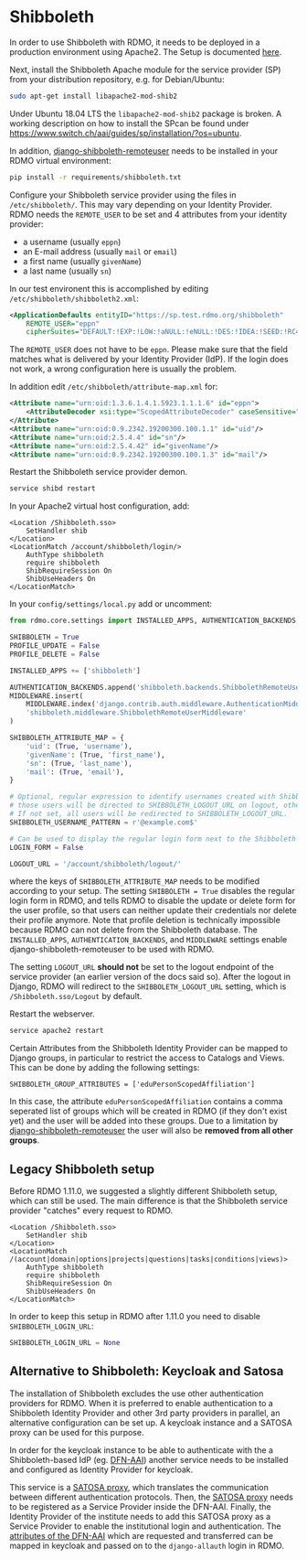 # Shibboleth

In order to use Shibboleth with RDMO, it needs to be deployed in a production environment using Apache2. The Setup is documented [here](../../deployment/apache.html).

Next, install the Shibboleth Apache module for the service provider (SP) from your distribution repository, e.g. for Debian/Ubuntu:

```bash
sudo apt-get install libapache2-mod-shib2
```

Under Ubuntu 18.04 LTS the `libapache2-mod-shib2` package is broken. A working description on how to install the SPcan be found under https://www.switch.ch/aai/guides/sp/installation/?os=ubuntu.

In addition, [django-shibboleth-remoteuser](https://github.com/Brown-University-Library/django-shibboleth-remoteuser) needs to be installed in your RDMO virtual environment:

```bash
pip install -r requirements/shibboleth.txt
```

Configure your Shibboleth service provider using the files in `/etc/shibboleth/`. This may vary depending on your Identity Provider. RDMO needs the `REMOTE_USER` to be set and 4 attributes from your identity provider:

* a username (usually `eppn`)
* an E-mail address (usually `mail` or `email`)
* a first name (usually `givenName`)
* a last name (usually `sn`)

In our test environent this is accomplished by editing `/etc/shibboleth/shibboleth2.xml`:

```xml
<ApplicationDefaults entityID="https://sp.test.rdmo.org/shibboleth"
    REMOTE_USER="eppn"
    cipherSuites="DEFAULT:!EXP:!LOW:!aNULL:!eNULL:!DES:!IDEA:!SEED:!RC4:!3DES:!kRSA:!SSLv2:!SSLv3:!TLSv1:!TLSv1.1">
```

The `REMOTE_USER` does not have to be `eppn`. Please make sure that the field matches what is delivered by your Identity Provider (IdP). If the login does not work, a wrong configuration here is usually the problem.

In addition edit `/etc/shibboleth/attribute-map.xml` for:

```xml
<Attribute name="urn:oid:1.3.6.1.4.1.5923.1.1.1.6" id="eppn">
    <AttributeDecoder xsi:type="ScopedAttributeDecoder" caseSensitive="false"/>
</Attribute>
<Attribute name="urn:oid:0.9.2342.19200300.100.1.1" id="uid"/>
<Attribute name="urn:oid:2.5.4.4" id="sn"/>
<Attribute name="urn:oid:2.5.4.42" id="givenName"/>
<Attribute name="urn:oid:0.9.2342.19200300.100.1.3" id="mail"/>
```

Restart the Shibboleth service provider demon.

```bash
service shibd restart
```

In your Apache2 virtual host configuration, add:

```
<Location /Shibboleth.sso>
    SetHandler shib
</Location>
<LocationMatch /account/shibboleth/login/>
    AuthType shibboleth
    require shibboleth
    ShibRequireSession On
    ShibUseHeaders On
</LocationMatch>
```

In your `config/settings/local.py` add or uncomment:

```python
from rdmo.core.settings import INSTALLED_APPS, AUTHENTICATION_BACKENDS, MIDDLEWARE

SHIBBOLETH = True
PROFILE_UPDATE = False
PROFILE_DELETE = False

INSTALLED_APPS += ['shibboleth']

AUTHENTICATION_BACKENDS.append('shibboleth.backends.ShibbolethRemoteUserBackend')
MIDDLEWARE.insert(
    MIDDLEWARE.index('django.contrib.auth.middleware.AuthenticationMiddleware') + 1,
    'shibboleth.middleware.ShibbolethRemoteUserMiddleware'
)

SHIBBOLETH_ATTRIBUTE_MAP = {
    'uid': (True, 'username'),
    'givenName': (True, 'first_name'),
    'sn': (True, 'last_name'),
    'mail': (True, 'email'),
}

# Optional, regular expression to identify usernames created with Shibboleth,
# those users will be directed to SHIBBOLETH_LOGOUT_URL on logout, others will not.
# If not set, all users will be redirected to SHIBBOLETH_LOGOUT_URL.
SHIBBOLETH_USERNAME_PATTERN = r'@example.com$' 

# Can be used to display the regular login form next to the Shibboleth login button.
LOGIN_FORM = False

LOGOUT_URL = '/account/shibboleth/logout/'
```

where the keys of `SHIBBOLETH_ATTRIBUTE_MAP` needs to be modified according to your setup. The setting `SHIBBOLETH = True` disables the regular login form in RDMO, and tells RDMO to disable the update or delete form for the user profile, so that users can neither update their credentials nor delete their profile anymore. Note that profile deletion is technically impossible because RDMO can not delete from the Shibboleth database. The `INSTALLED_APPS`, `AUTHENTICATION_BACKENDS`, and `MIDDLEWARE` settings enable django-shibboleth-remoteuser to be used with RDMO.

The setting `LOGOUT_URL` **should not** be set to the logout endpoint of the service provider (an earlier version of the docs said so). After the logout in Django, RDMO will redirect to the `SHIBBOLETH_LOGOUT_URL` setting, which is `/Shibboleth.sso/Logout` by default.

Restart the webserver.

```bash
service apache2 restart
```

Certain Attributes from the Shibboleth Identity Provider can be mapped to Django groups, in particular to restrict the access to Catalogs and Views. This can be done by adding the following settings:

```
SHIBBOLETH_GROUP_ATTRIBUTES = ['eduPersonScopedAffiliation']
```

In this case, the attribute `eduPersonScopedAffiliation` contains a comma seperated list of groups which will be created in RDMO (if they don't exist yet) and the user will be added into these groups. Due to a limitation by [django-shibboleth-remoteuser](https://github.com/Brown-University-Library/django-shibboleth-remoteuser) the user will also be **removed from all other groups**.

## Legacy Shibboleth setup

Before RDMO 1.11.0, we suggested a slightly different Shibboleth setup, which can still be used. The main difference is that the Shibboleth service provider "catches" every request to RDMO.

```
<Location /Shibboleth.sso>
    SetHandler shib
</Location>
<LocationMatch /(account|domain|options|projects|questions|tasks|conditions|views)>
    AuthType shibboleth
    require shibboleth
    ShibRequireSession On
    ShibUseHeaders On
</LocationMatch>
```

In order to keep this setup in RDMO after 1.11.0 you need to disable `SHIBBOLETH_LOGIN_URL`:

```python
SHIBBOLETH_LOGIN_URL = None
```

## Alternative to Shibboleth: Keycloak and Satosa

The installation of Shibboleth excludes the use other authentication providers for RDMO. When it is preferred to enable authentication to a Shibboleth Identity Provider and other 3rd party providers in parallel, an alternative configuration can be set up. A keycloak instance and a SATOSA proxy can be used for this purpose.

In order for the keycloak instance to be able to authenticate with the a Shibboleth-based IdP (eg. [DFN-AAI](https://doku.tid.dfn.de/de:dfnaai:start)) another service needs to be installed and configured as Identity Provider for keycloak.

This service is a [SATOSA proxy](https://github.com/IdentityPython/SATOSA), which translates the communication between different authentication protocols. Then, the [SATOSA proxy](https://github.com/IdentityPython/SATOSA) needs to be registered as a Service Provider inside the DFN-AAI. Finally, the Identity Provider
 of the institute needs to add this SATOSA proxy as a Service Provider to enable the institutional login and authentication.
The [attributes of the DFN-AAI](https://doku.tid.dfn.de/de:aai:attributes_best_practice) which are requested and transferred can be mapped in keycloak and passed on to the `django-allauth` login in RDMO.
